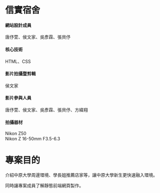 # 信實宿舍
<h4>網站設計成員</h4>
唐伃萱、侯文家、吳彥霖、張貝伃
<h4>核心技術</h4>
HTML、CSS
<h4>影片拍攝暨剪輯</h4>
侯文家
<h4>影片參與人員</h4>
唐伃萱、侯文家、吳彥霖、張貝伃、方緯翔
<h4>拍攝器材</h4>
Nikon Z50<br>
Nikon Z 16-50mm F3.5-6.3

# 專案目的
<p>介紹中原大學周邊環境、學長姐推薦店家等，讓中原大學新生更快速融入環境。</p>
<p>同時讓專案成員了解靜態前端網頁製作。</p>
